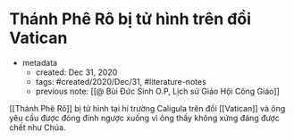 ---
---

# Thánh Phê Rô bị tử hình trên đồi Vatican

- metadata
	- created: Dec 31, 2020 
	- tags: #created/2020/Dec/31, #literature-notes 
	- previous note: [[@ Bùi Đức Sinh O.P, Lịch sử Giáo Hội Công Giáo]]

[[Thánh Phê Rô]] bị tử hình tại hí trường Caligula trên đồi [[Vatican]] và ông yêu cầu được đóng đinh ngược xuống vì ông thấy không xứng đáng được chết như Chúa.